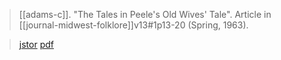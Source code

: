 > [[adams-c]]. "The Tales in Peele's Old Wives' Tale". Article in [[journal-midwest-folklore]]v13#1p13-20 (Spring, 1963).

> [jstor](https://www.jstor.org/stable/4318008)
> [pdf](a/adams-c-1963.pdf)